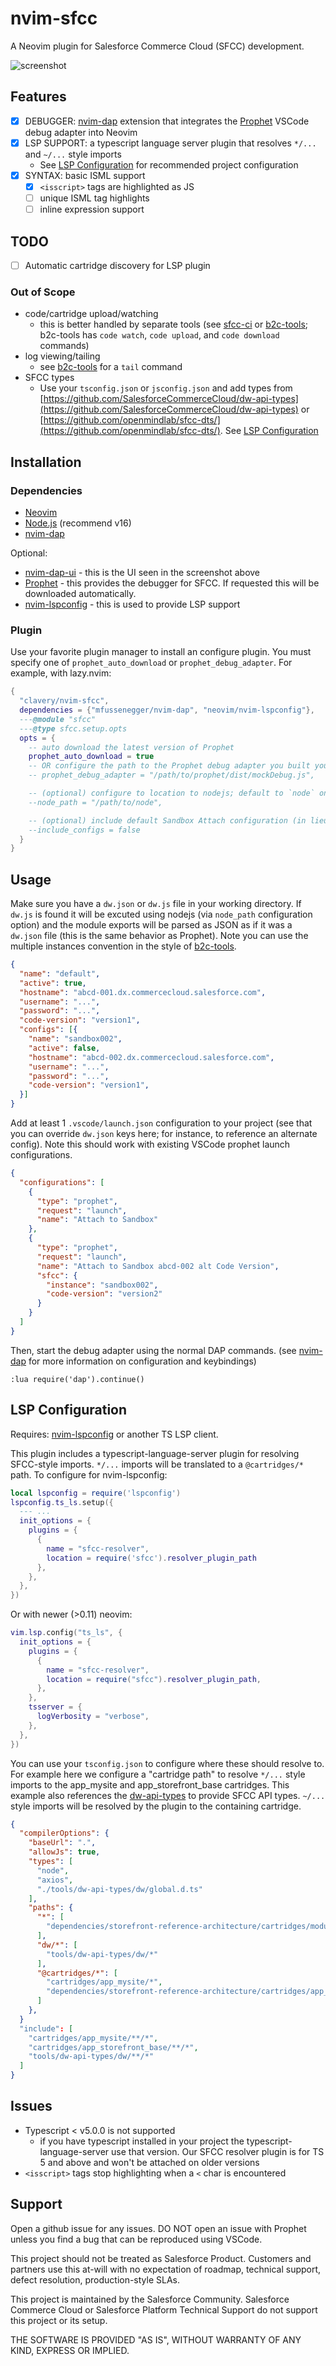 # nvim-sfcc

A Neovim plugin for Salesforce Commerce Cloud (SFCC) development.

![screenshot](./docs/screenshot.png)

## Features

- [x] DEBUGGER: [nvim-dap][1] extension that integrates the [Prophet][2] VSCode debug adapter into Neovim
- [x] LSP SUPPORT: a typescript language server plugin that resolves `*/...` and `~/...` style imports
  - See [LSP Configuration](#lsp-configuration) for recommended project configuration
- [x] SYNTAX: basic ISML support
  - [x] `<isscript>` tags are highlighted as JS
  - [ ] unique ISML tag highlights
  - [ ] inline expression support

## TODO

- [ ] Automatic cartridge discovery for LSP plugin

### Out of Scope

- code/cartridge upload/watching
  - this is better handled by separate tools (see [sfcc-ci][3] or [b2c-tools][4]; b2c-tools has `code watch`, `code upload`, and `code download` commands)
- log viewing/tailing
  - see [b2c-tools][4] for a `tail` command
- SFCC types
  - Use your `tsconfig.json` or `jsconfig.json` and add types from [https://github.com/SalesforceCommerceCloud/dw-api-types](https://github.com/SalesforceCommerceCloud/dw-api-types) or [https://github.com/openmindlab/sfcc-dts/](https://github.com/openmindlab/sfcc-dts/). See [LSP Configuration](#lsp-configuration)

## Installation

### Dependencies

- [Neovim](https://neovim.io/)
- [Node.js](https://nodejs.org/en/) (recommend v16)
- [nvim-dap][1]

Optional:

- [nvim-dap-ui][5] - this is the UI seen in the screenshot above
- [Prophet][2] - this provides the debugger for SFCC. If requested this will be downloaded automatically.
- [nvim-lspconfig][6] - this is used to provide LSP support

### Plugin

Use your favorite plugin manager to install an configure plugin. You must specify one of `prophet_auto_download` or `prophet_debug_adapter`. For example, with lazy.nvim:

```lua
{ 
  "clavery/nvim-sfcc", 
  dependencies = {"mfussenegger/nvim-dap", "neovim/nvim-lspconfig"},
  ---@module "sfcc"
  ---@type sfcc.setup.opts
  opts = { 
    -- auto download the latest version of Prophet
    prophet_auto_download = true
    -- OR configure the path to the Prophet debug adapter you built yourself from source
    -- prophet_debug_adapter = "/path/to/prophet/dist/mockDebug.js",

    -- (optional) configure to location to nodejs; default to `node` on your path
    --node_path = "/path/to/node",

    -- (optional) include default Sandbox Attach configuration (in lieu of a .vscode/launch.json)
    --include_configs = false
  }
}
```

## Usage

Make sure you have a `dw.json` or `dw.js` file in your working directory. If `dw.js` is found it will be excuted using nodejs (via `node_path` configuration option) and the module exports will be parsed as JSON as if it was a `dw.json` file (this is the same behavior as Prophet). Note you can use the multiple instances convention in the style of [b2c-tools][4].

```json
{
  "name": "default",
  "active": true,
  "hostname": "abcd-001.dx.commercecloud.salesforce.com",
  "username": "...",
  "password": "...",
  "code-version": "version1",
  "configs": [{
    "name": "sandbox002",
    "active": false,
    "hostname": "abcd-002.dx.commercecloud.salesforce.com",
    "username": "...",
    "password": "...",
    "code-version": "version1",
  }]
}
```

Add at least 1 `.vscode/launch.json` configuration to your project (see that you can override `dw.json` keys here; for instance, to reference an alternate config). Note this should work with existing VSCode prophet launch configurations.

```json
{
  "configurations": [
    {
      "type": "prophet",
      "request": "launch",
      "name": "Attach to Sandbox"
    },
    {
      "type": "prophet",
      "request": "launch",
      "name": "Attach to Sandbox abcd-002 alt Code Version",
      "sfcc": {
        "instance": "sandbox002",
        "code-version": "version2"
      }
    }
  ]
}
```

Then, start the debug adapter using the normal DAP commands. (see [nvim-dap][1] for more information on configuration and keybindings)

```vim
:lua require('dap').continue()
```

## LSP Configuration

Requires: [nvim-lspconfig][6] or another TS LSP client.

This plugin includes a typescript-language-server plugin for resolving SFCC-style imports. `*/...` imports will
be translated to a `@cartridges/*` path.  To configure for nvim-lspconfig:

```lua
local lspconfig = require('lspconfig')
lspconfig.ts_ls.setup({
  --- ...
  init_options = {
    plugins = {
      {
        name = "sfcc-resolver",
        location = require('sfcc').resolver_plugin_path
      },
    },
  },
})
```

Or with newer (>0.11) neovim:

```lua
vim.lsp.config("ts_ls", {
  init_options = {
    plugins = {
      {
        name = "sfcc-resolver",
        location = require("sfcc").resolver_plugin_path,
      },
    },
    tsserver = {
      logVerbosity = "verbose",
    },
  },
})
```

You can use your `tsconfig.json` to configure where these should resolve to. For example here we configure a "cartridge path" to resolve `*/...` style imports to the app_mysite and app_storefront_base cartridges. This example also references the [dw-api-types](https://github.com/SalesforceCommerceCloud/dw-api-types) to provide SFCC API types. `~/...` style imports will be resolved by the plugin to the containing cartridge.

```json
{
  "compilerOptions": {
    "baseUrl": ".",
    "allowJs": true,
    "types": [
      "node",
      "axios",
      "./tools/dw-api-types/dw/global.d.ts"
    ],
    "paths": {
      "*": [
        "dependencies/storefront-reference-architecture/cartridges/modules/*"
      ],
      "dw/*": [
        "tools/dw-api-types/dw/*"
      ],
      "@cartridges/*": [
        "cartridges/app_mysite/*",
        "dependencies/storefront-reference-architecture/cartridges/app_storefront_base/*"
      ]
    },
  }
  "include": [
    "cartridges/app_mysite/**/*",
    "cartridges/app_storefront_base/**/*",
    "tools/dw-api-types/dw/**/*"
  ]
}
```


## Issues

- Typescript < v5.0.0 is not supported
  - if you have typescript installed in your project the typescript-language-server use that version. Our SFCC resolver plugin is for TS 5 and above and won't be attached on older versions
- `<isscript>` tags stop highlighting when a `<` char is encountered


## Support

Open a github issue for any issues. DO NOT open an issue with Prophet unless you find a bug that can be reproduced using VSCode.

This project should not be treated as Salesforce Product. Customers and partners use this at-will with no expectation of roadmap, technical support, defect resolution, production-style SLAs.

This project is maintained by the Salesforce Community. Salesforce Commerce Cloud or Salesforce Platform Technical Support do not support this project or its setup.

THE SOFTWARE IS PROVIDED "AS IS", WITHOUT WARRANTY OF ANY KIND, EXPRESS OR IMPLIED.


[1]: https://github.com/mfussenegger/nvim-dap
[2]: https://github.com/SqrTT/prophet/
[3]: https://github.com/SalesforceCommerceCloud/sfcc-ci
[4]: https://github.com/SalesforceCommerceCloud/b2c-tools
[5]: https://github.com/rcarriga/nvim-dap-ui
[6]: https://github.com/neovim/nvim-lspconfig


